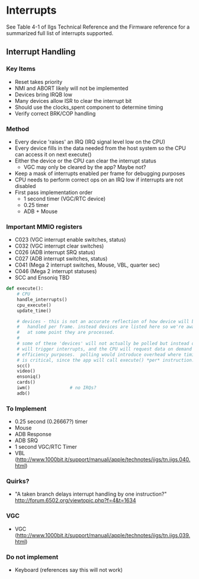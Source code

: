 # Interrupts

See Table 4-1 of IIgs Technical Reference and the Firmware reference for a
summarized full list of interrupts supported.

## Interrupt Handling

### Key Items

- Reset takes priority
- NMI and ABORT likely will not be implemented
- Devices bring IRQB low
- Many devices allow ISR to clear the interrupt bit
- Should use the clocks_spent component to determine timing
- Verify correct BRK/COP handling

### Method

- Every device 'raises' an IRQ (IRQ signal level low on the CPU)
- Every device fills in the data needed from the host system so the CPU can
  access it on next execute()
- Either the device or the CPU can clear the interrupt status
  - VGC may only be cleared by the app?  Maybe not?
- Keep a mask of interrupts enabled per frame for debugging purposes
- CPU needs to perform correct ops on an IRQ low if interrupts are not disabled
- First pass implementation order
  - 1 second timer (VGC/RTC device)
  - 0.25 timer
  - ADB + Mouse

### Important MMIO registers

- C023 (VGC interrupt enable switches, status)
- C032 (VGC interrupt clear switches)
- C026 (ADB interrupt SRQ status)
- C027 (ADB interrupt switches, status)
- C041 (Mega 2 interrupt switches, Mouse, VBL, quarter sec)
- C046 (Mega 2 interrupt statuses)
- SCC and Ensoniq TBD

```python
def execute():
    # CPU
    handle_interrupts()
    cpu_execute()
    update_time()

    # devices - this is not an accurate reflection of how device will be
    #   handled per frame. instead devices are listed here so we're aware that
    #   at some point they are processed.
    #
    # some of these 'devices' will not actually be polled but instead our API
    # will trigger interrupts, and the CPU will request data on demand for
    # efficiency purposes.  polling would introduce overhead where timing is
    # is critical, since the app will call execute() *per* instruction.
    scc()
    video()
    ensoniq()
    cards()
    iwm()               # no IRQs?
    adb()
```

### To Implement

- 0.25 second (0.26667?) timer
- Mouse
- ADB Response
- ADB SRQ
- 1 second VGC/RTC Timer
- VBL (http://www.1000bit.it/support/manuali/apple/technotes/iigs/tn.iigs.040.html)


### Quirks?

- "A taken branch delays interrupt handling by one instruction?"
http://forum.6502.org/viewtopic.php?f=4&t=1634

### VGC

- VGC (http://www.1000bit.it/support/manuali/apple/technotes/iigs/tn.iigs.039.html)

### Do not implement

- Keyboard (references say this will not work)
